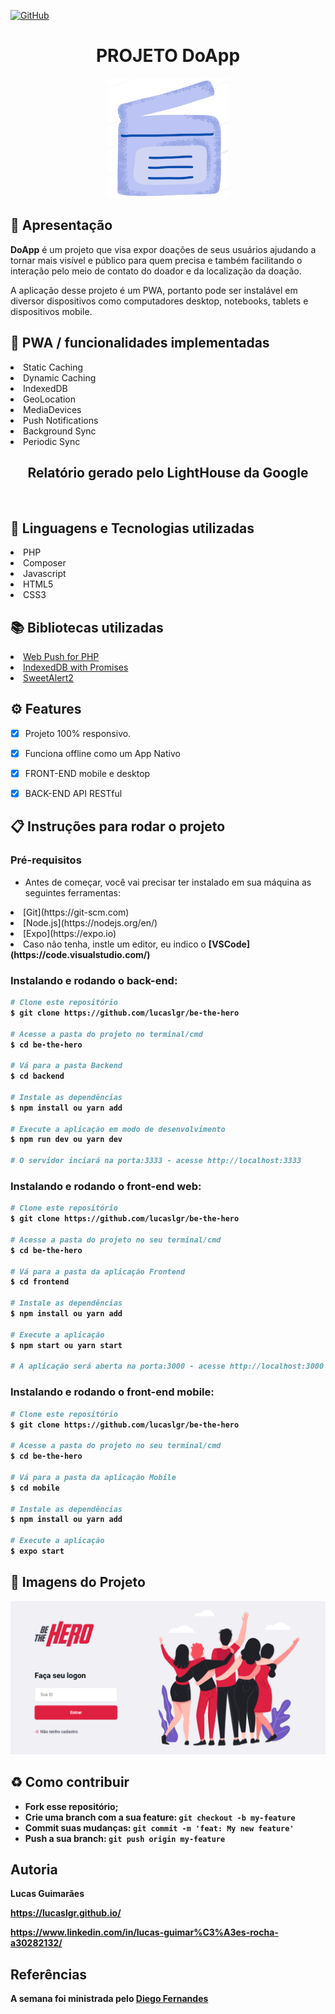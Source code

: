 <a href="./LICENSE">![GitHub](https://img.shields.io/badge/license-MIT-green)</a>

<h1 align="center"> PROJETO DoApp </h1>

<p align="center">
<img src="./frontend/public/src/images/logos/logo.png" alt="" width="191" data-align="center">
</p>

## :loudspeaker: Apresentação

**DoApp** é um projeto que visa expor doações de seus usuários ajudando a tornar mais visível e público para quem precisa e também facilitando o interação pelo meio de contato do doador e da localização da doação.

A aplicação desse projeto é um PWA, portanto pode ser instalável em diversor dispositivos como computadores desktop, notebooks, tablets e dispositivos mobile. 

## :rocket: PWA / funcionalidades implementadas

<li>Static Caching</li>
<li>Dynamic Caching</li>
<li>IndexedDB</li>
<li>GeoLocation</li>
<li>MediaDevices</li>
<li>Push Notifications</li>
<li>Background Sync</li>
<li>Periodic Sync</li>

<h2 align="center">Relatório gerado pelo LightHouse da Google</h2>

<p align="center">
<img align="center" src="https://raw.githubusercontent.com/lucaslgr/project-doapp/master/screenshot/lighthouse-repot.png" alt="" width="521" data-align="center">
</p>

## :memo: Linguagens e Tecnologias utilizadas

<li>PHP</li>
<li>Composer</li>
<li>Javascript</li>
<li>HTML5</li>
<li>CSS3</li>

## :books: Bibliotecas utilizadas

<li><a href=https://github.com/web-push-libs/web-push-php">Web Push for PHP</a></li>
<li><a href="https://github.com/jakearchibald/idb">IndexedDB with Promises</a></li>
<li><a href="https://sweetalert2.github.io/">SweetAlert2</a></li>

## ⚙ Features

- [x] Projeto 100% responsivo.

- [x] Funciona offline como um App Nativo

- [x] FRONT-END mobile e desktop

- [x] BACK-END API RESTful

## :clipboard: Instruções para rodar o projeto

### Pré-requisitos

- Antes de começar, você vai precisar ter instalado em sua máquina as seguintes ferramentas:

<li>[Git](https://git-scm.com)</li>
<li>[Node.js](https://nodejs.org/en/)</li>
<li>[Expo](https://expo.io)</li>
<li>Caso não tenha, instle um editor, eu indico o <b>[VSCode](https://code.visualstudio.com/)</li>

### Instalando e rodando o back-end:

```bash
# Clone este repositório
$ git clone https://github.com/lucaslgr/be-the-hero

# Acesse a pasta do projeto no terminal/cmd
$ cd be-the-hero

# Vá para a pasta Backend
$ cd backend

# Instale as dependências
$ npm install ou yarn add

# Execute a aplicação em modo de desenvolvimento
$ npm run dev ou yarn dev

# O servidor inciará na porta:3333 - acesse http://localhost:3333 
```

### Instalando e rodando o front-end web:

```bash
# Clone este repositório
$ git clone https://github.com/lucaslgr/be-the-hero

# Acesse a pasta do projeto no seu terminal/cmd
$ cd be-the-hero

# Vá para a pasta da aplicação Frontend
$ cd frontend

# Instale as dependências
$ npm install ou yarn add

# Execute a aplicação
$ npm start ou yarn start

# A aplicação será aberta na porta:3000 - acesse http://localhost:3000
```

### Instalando e rodando o front-end mobile:

```bash
# Clone este repositório
$ git clone https://github.com/lucaslgr/be-the-hero

# Acesse a pasta do projeto no seu terminal/cmd
$ cd be-the-hero

# Vá para a pasta da aplicação Mobile
$ cd mobile

# Instale as dependências
$ npm install ou yarn add

# Execute a aplicação
$ expo start
```

## :flower_playing_cards: Imagens do Projeto

![Imagem do projeto](https://github.com/lucaslgr/be-the-hero/blob/master/screenshot/be-the-hero-1.png)

## :recycle: Como contribuir

- Fork esse repositório;
- Crie uma branch com a sua feature: `git checkout -b my-feature`
- Commit suas mudanças: `git commit -m 'feat: My new feature'`
- Push a sua branch: `git push origin my-feature`

## Autoria

Lucas Guimarães

https://lucaslgr.github.io/

https://www.linkedin.com/in/lucas-guimar%C3%A3es-rocha-a30282132/

## Referências

A semana foi ministrada pelo [Diego Fernandes](https://github.com/diego3g)
